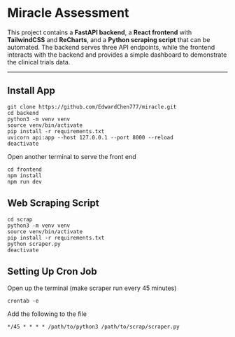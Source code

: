 # Miracle Assessment

This project contains a **FastAPI backend**, a **React frontend** with **TailwindCSS** and **ReCharts**, and a **Python scraping script** that can be automated. The backend serves three API endpoints, while the frontend interacts with the backend and provides a simple dashboard to demonstrate the clinical trials data.

---

## Install App

```
git clone https://github.com/EdwardChen777/miracle.git
cd backend 
python3 -m venv venv
source venv/bin/activate
pip install -r requirements.txt
uvicorn api:app --host 127.0.0.1 --port 8000 --reload
deactivate
```
Open another terminal to serve the front end
```
cd frontend
npm install
npm run dev
```

## Web Scraping Script
```
cd scrap
python3 -m venv venv
source venv/bin/activate
pip install -r requirements.txt
python scraper.py
deactivate
```

## Setting Up Cron Job
Open up the terminal (make scraper run every 45 minutes)
```
crontab -e
```
Add the following to the file
```
*/45 * * * * /path/to/python3 /path/to/scrap/scraper.py
```

